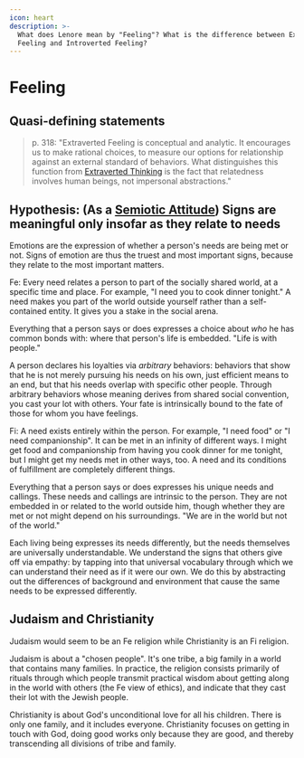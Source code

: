 ```yaml
---
icon: heart
description: >-
  What does Lenore mean by "Feeling"? What is the difference between Extraverted
  Feeling and Introverted Feeling?
---
```


# Feeling

## Quasi-defining statements

> p. 318: "Extraverted Feeling is conceptual and analytic. It encourages us to make rational choices, to measure our options for relationship against an external standard of behaviors. What distinguishes this function from [Extraverted Thinking](../thinking/extraverted-thinking-te/) is the fact that relatedness involves human beings, not impersonal abstractions."

## Hypothesis: (As a [Semiotic Attitude](../../../../sign-interpretation/semiotic-attitude/)) Signs are meaningful only insofar as they relate to needs

Emotions are the expression of whether a person's needs are being met or not. Signs of emotion are thus the truest and most important signs, because they relate to the most important matters.

Fe: Every need relates a person to part of the socially shared world, at a specific time and place. For example, "I need you to cook dinner tonight." A need makes you part of the world outside yourself rather than a self-contained entity. It gives you a stake in the social arena.

Everything that a person says or does expresses a choice about _who_ he has common bonds with: where that person's life is embedded. "Life is with people."

A person declares his loyalties via _arbitrary_ behaviors: behaviors that show that he is not merely pursuing his needs on his own, just efficient means to an end, but that his needs overlap with specific other people. Through arbitrary behaviors whose meaning derives from shared social convention, you cast your lot with others. Your fate is intrinsically bound to the fate of those for whom you have feelings.

Fi: A need exists entirely within the person. For example, "I need food" or "I need companionship". It can be met in an infinity of different ways. I might get food and companionship from having you cook dinner for me tonight, but I might get my needs met in other ways, too. A need and its conditions of fulfillment are completely different things.

Everything that a person says or does expresses his unique needs and callings. These needs and callings are intrinsic to the person. They are not embedded in or related to the world outside him, though whether they are met or not might depend on his surroundings. "We are in the world but not of the world."

Each living being expresses its needs differently, but the needs themselves are universally understandable. We understand the signs that others give off via empathy: by tapping into that universal vocabulary through which we can understand their need as if it were our own. We do this by abstracting out the differences of background and environment that cause the same needs to be expressed differently.

## Judaism and Christianity

Judaism would seem to be an Fe religion while Christianity is an Fi religion.

Judaism is about a "chosen people". It's one tribe, a big family in a world that contains many families. In practice, the religion consists primarily of rituals through which people transmit practical wisdom about getting along in the world with others (the Fe view of ethics), and indicate that they cast their lot with the Jewish people.

Christianity is about God's unconditional love for all his children. There is only one family, and it includes everyone. Christianity focuses on getting in touch with God, doing good works only because they are good, and thereby transcending all divisions of tribe and family.
